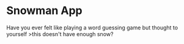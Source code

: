 # Snowman App

Have you ever felt like playing a word guessing game but thought to yourself >this doesn't have enough snow?
